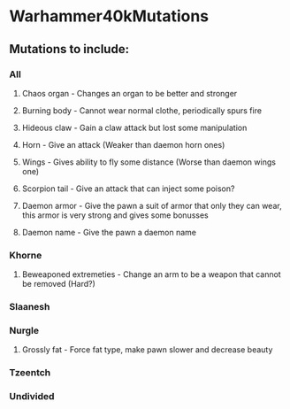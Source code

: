 # Warhammer40kMutations

## Mutations to include:
### All
1. Chaos organ - Changes an organ to be better and stronger
2. Burning body - Cannot wear normal clothe, periodically spurs fire
3. Hideous claw - Gain a claw attack but lost some manipulation
4. Horn - Give an attack (Weaker than daemon horn ones)
5. Wings - Gives ability to fly some distance (Worse than daemon wings one)
6. Scorpion tail - Give an attack that can inject some poison?

7. Daemon armor - Give the pawn a suit of armor that only they can wear, this armor is very strong and gives some bonusses

8. Daemon name - Give the pawn a daemon name

### Khorne
1. Beweaponed extremeties - Change an arm to be a weapon that cannot be removed (Hard?)

### Slaanesh

### Nurgle
1. Grossly fat - Force fat type, make pawn slower and decrease beauty

### Tzeentch

### Undivided
